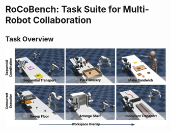 # RoCoBench: Task Suite for Multi-Robot Collaboration 

## Task Overview
<img src="../teaser.jpeg" alt="RoCoBench" width="600"/>